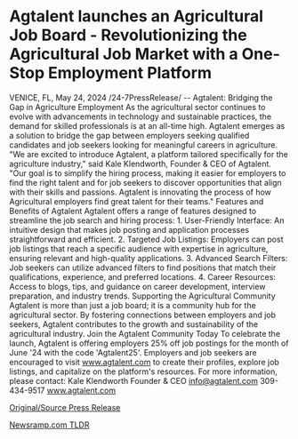 # Agtalent launches an Agricultural Job Board - Revolutionizing the Agricultural Job Market with a One-Stop Employment Platform

VENICE, FL, May 24, 2024 /24-7PressRelease/ --   Agtalent: Bridging the Gap in Agriculture Employment  As the agricultural sector continues to evolve with advancements in technology and sustainable practices, the demand for skilled professionals is at an all-time high. Agtalent emerges as a solution to bridge the gap between employers seeking qualified candidates and job seekers looking for meaningful careers in agriculture.  "We are excited to introduce Agtalent, a platform tailored specifically for the agriculture industry," said Kale Klendworth, Founder & CEO of Agtalent. "Our goal is to simplify the hiring process, making it easier for employers to find the right talent and for job seekers to discover opportunities that align with their skills and passions. Agtalent is innovating the process of how Agricultural employers find great talent for their teams."  Features and Benefits of Agtalent Agtalent offers a range of features designed to streamline the job search and hiring process:  1. User-Friendly Interface: An intuitive design that makes job posting and application processes straightforward and efficient. 2. Targeted Job Listings: Employers can post job listings that reach a specific audience with expertise in agriculture, ensuring relevant and high-quality applications. 3. Advanced Search Filters: Job seekers can utilize advanced filters to find positions that match their qualifications, experience, and preferred locations. 4. Career Resources: Access to blogs, tips, and guidance on career development, interview preparation, and industry trends.  Supporting the Agricultural Community Agtalent is more than just a job board; it is a community hub for the agricultural sector. By fostering connections between employers and job seekers, Agtalent contributes to the growth and sustainability of the agricultural industry.  Join the Agtalent Community Today To celebrate the launch, Agtalent is offering employers 25% off job postings for the month of June '24 with the code 'Agtalent25'. Employers and job seekers are encouraged to visit www.agtalent.com to create their profiles, explore job listings, and capitalize on the platform's resources.  For more information, please contact:  Kale Klendworth Founder & CEO  info@agtalent.com 309-434-9517 www.agtalent.com 

[Original/Source Press Release](https://www.24-7pressrelease.com/press-release/511165/agtalent-launches-an-agricultural-job-board-revolutionizing-the-agricultural-job-market-with-a-one-stop-employment-platform) 

[Newsramp.com TLDR](https://newsramp.com/None) 